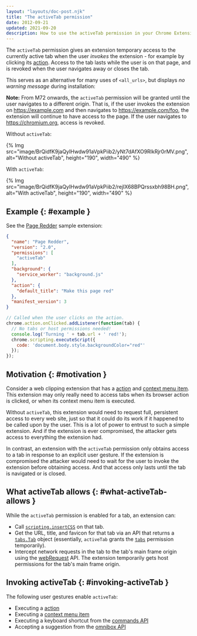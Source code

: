 ```yaml
---
layout: "layouts/doc-post.njk"
title: "The activeTab permission"
date: 2012-09-21
updated: 2021-09-20
description: How to use the activeTab permission in your Chrome Extension.
---
```


The `activeTab` permission gives an extension temporary access to the currently active tab when the
user _invokes_ the extension - for example by clicking its [action][1]. Access to the tab
lasts while the user is on that page, and is revoked when the user navigates away or closes the tab.

This serves as an alternative for many uses of `<all_urls>`, but displays _no warning message_
during installation:

**Note:** From M72 onwards, the `activeTab` permission will be granted until the user navigates to a
different origin. That is, if the user invokes the extension on https://example.com and then
navigates to https://example.com/foo, the extension will continue to have access to the page. If the
user navigates to https://chromium.org, access is revoked.

Without `activeTab`:

{% Img src="image/BrQidfK9jaQyIHwdw91aVpkPiib2/yNt7dAfXO9RlkRjr0rMV.png",
       alt="Without activeTab", height="190", width="490" %}

With `activeTab`:

{% Img src="image/BrQidfK9jaQyIHwdw91aVpkPiib2/rejIX68BPQrssxbh98BH.png",
       alt="With activeTab", height="190", width="490" %}

## Example {: #example }

See the [Page Redder][2] sample extension:

```json
{
  "name": "Page Redder",
  "version": "2.0",
  "permissions": [
    "activeTab"
  ],
  "background": {
    "service_worker": "background.js"
  },
  "action": {
    "default_title": "Make this page red"
  },
  "manifest_version": 3
}
```

```js
// Called when the user clicks on the action.
chrome.action.onClicked.addListener(function(tab) {
  // No tabs or host permissions needed!
  console.log('Turning ' + tab.url + ' red!');
  chrome.scripting.executeScript({
    code: 'document.body.style.backgroundColor="red"'
  });
});
```

## Motivation {: #motivation }

Consider a web clipping extension that has a [action][3] and [context menu item][4]. This
extension may only really need to access tabs when its browser action is clicked, or when its
context menu item is executed.

Without `activeTab`, this extension would need to request full, persistent access to every web site,
just so that it could do its work if it happened to be called upon by the user. This is a lot of
power to entrust to such a simple extension. And if the extension is ever compromised, the attacker
gets access to everything the extension had.

In contrast, an extension with the `activeTab` permission only obtains access to a tab in response
to an explicit user gesture. If the extension is compromised the attacker would need to wait for the
user to invoke the extension before obtaining access. And that access only lasts until the tab is
navigated or is closed.

## What activeTab allows {: #what-activeTab-allows }

While the `activeTab` permission is enabled for a tab, an extension can:

- Call [`scripting.insertCSS`][insert-css-method] on that tab.
- Get the URL, title, and favicon for that tab via an API that returns a [`tabs.Tab`][7] object
  (essentially, `activeTab` grants the [`tabs`][8] permission temporarily).
- Intercept network requests in the tab to the tab's main frame origin using the [webRequest][9]
  API. The extension temporarily gets host permissions for the tab's main frame origin.

## Invoking activeTab {: #invoking-activeTab }

The following user gestures enable `activeTab`:

- Executing a [action][10]
- Executing a [context menu item][11]
- Executing a keyboard shortcut from the [commands API][12]
- Accepting a suggestion from the [omnibox API][13]

[insert-css-method]: /docs/extensions/reference/scripting#method-insertCSS
[1]: /docs/extensions/reference/action
[2]: https://github.com/GoogleChrome/chrome-extensions-samples/tree/main/examples/page-redder
[3]: /docs/extensions/reference/action
[4]: /docs/extensions/reference/contextMenus
[7]: /docs/extensions/reference/tabs#type-Tab
[8]: /docs/extensions/reference/tabs#manifest
[9]: /docs/extensions/reference/webRequest
[10]: /docs/extensions/reference/action
[11]: /docs/extensions/reference/contextMenus
[12]: /docs/extensions/reference/commands
[13]: /docs/extensions/reference/omnibox
